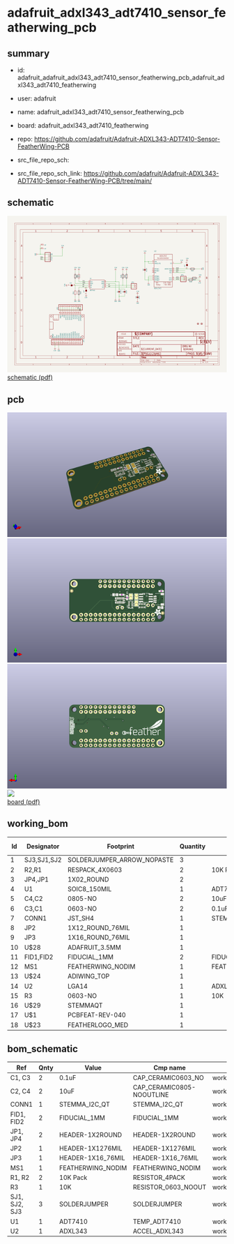 # adafruit_adxl343_adt7410_sensor_featherwing_pcb
 
## summary 
* id: adafruit_adafruit_adxl343_adt7410_sensor_featherwing_pcb_adafruit_adxl343_adt7410_featherwing
* user: adafruit
* name: adafruit_adxl343_adt7410_sensor_featherwing_pcb
* board: adafruit_adxl343_adt7410_featherwing
* repo: https://github.com/adafruit/Adafruit-ADXL343-ADT7410-Sensor-FeatherWing-PCB



* src_file_repo_sch: 
* src_file_repo_sch_link: https://github.com/adafruit/Adafruit-ADXL343-ADT7410-Sensor-FeatherWing-PCB/tree/main/

## schematic  
![](working_schematic_600.png)  
[schematic (pdf)](working_schematic.pdf)  

## pcb  
![](working_3d_600.png) 
![](working_3d_front_600.png)  
![](working_3d_back_600.png)  
![](working_600.png)  
[board (pdf)](working.pdf)  

## working_bom
| Id | Designator | Footprint | Quantity | Designation | Supplier and ref |  | None | 
| --- | --- | --- | --- | --- | --- | --- | --- | 
| 1 | SJ3,SJ1,SJ2 | SOLDERJUMPER_ARROW_NOPASTE | 3 |  |  |  | [''] | 
| 2 | R2,R1 | RESPACK_4X0603 | 2 | 10K Pack |  |  | [''] | 
| 3 | JP4,JP1 | 1X02_ROUND | 2 |  |  |  | [''] | 
| 4 | U1 | SOIC8_150MIL | 1 | ADT7410 |  |  | [''] | 
| 5 | C4,C2 | 0805-NO | 2 | 10uF |  |  | [''] | 
| 6 | C3,C1 | 0603-NO | 2 | 0.1uF |  |  | [''] | 
| 7 | CONN1 | JST_SH4 | 1 | STEMMA_I2C_QT |  |  | [''] | 
| 8 | JP2 | 1X12_ROUND_76MIL | 1 |  |  |  | [''] | 
| 9 | JP3 | 1X16_ROUND_76MIL | 1 |  |  |  | [''] | 
| 10 | U$28 | ADAFRUIT_3.5MM | 1 |  |  |  | [''] | 
| 11 | FID1,FID2 | FIDUCIAL_1MM | 2 | FIDUCIAL_1MM |  |  | [''] | 
| 12 | MS1 | FEATHERWING_NODIM | 1 | FEATHERWING_NODIM |  |  | [''] | 
| 13 | U$24 | ADIWING_TOP | 1 |  |  |  | [''] | 
| 14 | U2 | LGA14 | 1 | ADXL343 |  |  | [''] | 
| 15 | R3 | 0603-NO | 1 | 10K |  |  | [''] | 
| 16 | U$29 | STEMMAQT | 1 |  |  |  | [''] | 
| 17 | U$1 | PCBFEAT-REV-040 | 1 |  |  |  | [''] | 
| 18 | U$23 | FEATHERLOGO_MED | 1 |  |  |  | [''] | 


## bom_schematic
| Ref | Qnty | Value | Cmp name | Footprint | Description | Vendor | DNP | 
| --- | --- | --- | --- | --- | --- | --- | --- | 
| C1, C3 | 2 | 0.1uF | CAP_CERAMIC0603_NO | working:0603-NO |  |  |  | 
| C2, C4 | 2 | 10uF | CAP_CERAMIC0805-NOOUTLINE | working:0805-NO |  |  |  | 
| CONN1 | 1 | STEMMA_I2C_QT | STEMMA_I2C_QT | working:JST_SH4 |  |  |  | 
| FID1, FID2 | 2 | FIDUCIAL_1MM | FIDUCIAL_1MM | working:FIDUCIAL_1MM |  |  |  | 
| JP1, JP4 | 2 | HEADER-1X2ROUND | HEADER-1X2ROUND | working:1X02_ROUND |  |  |  | 
| JP2 | 1 | HEADER-1X1276MIL | HEADER-1X1276MIL | working:1X12_ROUND_76MIL |  |  |  | 
| JP3 | 1 | HEADER-1X16_76MIL | HEADER-1X16_76MIL | working:1X16_ROUND_76MIL |  |  |  | 
| MS1 | 1 | FEATHERWING_NODIM | FEATHERWING_NODIM | working:FEATHERWING_NODIM |  |  |  | 
| R1, R2 | 2 | 10K Pack | RESISTOR_4PACK | working:RESPACK_4X0603 |  |  |  | 
| R3 | 1 | 10K | RESISTOR_0603_NOOUT | working:0603-NO |  |  |  | 
| SJ1, SJ2, SJ3 | 3 | SOLDERJUMPER | SOLDERJUMPER | working:SOLDERJUMPER_ARROW_NOPASTE |  |  |  | 
| U1 | 1 | ADT7410 | TEMP_ADT7410 | working:SOIC8_150MIL |  |  |  | 
| U2 | 1 | ADXL343 | ACCEL_ADXL343 | working:LGA14 |  |  |  | 



